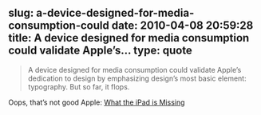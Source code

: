 slug: a-device-designed-for-media-consumption-could
date: 2010-04-08 20:59:28
title: A device designed for media consumption could validate Apple’s...
type: quote
---

> A device designed for media consumption could validate Apple’s dedication to design by emphasizing design’s most basic element: typography. But so far, it flops.

Oops, that’s not good Apple: [What the iPad is Missing](http://fontfeed.com/archives/ipad-typography/)
